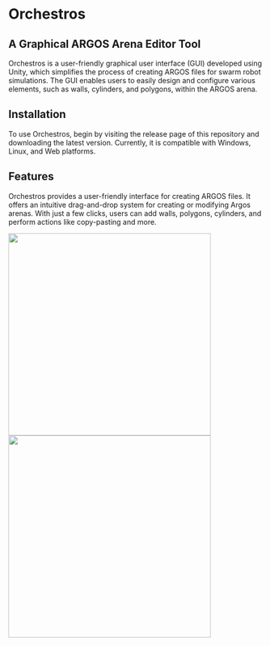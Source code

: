 ﻿# Orchestros
## A Graphical ARGOS Arena Editor Tool

Orchestros is a user-friendly graphical user interface (GUI) developed using Unity, which simplifies the process of creating ARGOS files for swarm robot simulations. The GUI enables users to easily design and configure various elements, such as walls, cylinders, and polygons, within the ARGOS arena.
## Installation

To use Orchestros, begin by visiting the release page of this repository and downloading the latest version. Currently, it is compatible with Windows, Linux, and Web platforms.
## Features

Orchestros provides a user-friendly interface for creating ARGOS files. It offers an intuitive drag-and-drop system for creating or modifying Argos arenas. With just a few clicks, users can add walls, polygons, cylinders, and perform actions like copy-pasting and more.

<img src="https://github.com/Orchestros/orchestros-frontend/screenshot_1.png" height="400">
<img src="https://github.com/Orchestros/orchestros-frontend/screenshot_2.png" width="400">